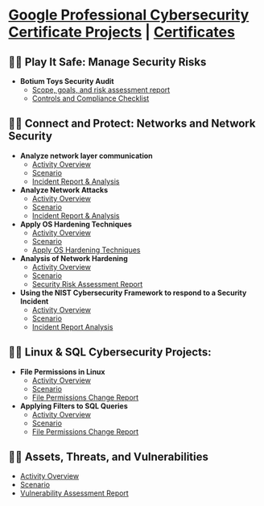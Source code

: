 <h1><br/><a href="https://github.com/alejandro-garf/GoogleCybersecurityPortfolio/blob/main/README.md">Google Professional Cybersecurity Certificate Projects</a> | <a href="https://github.com/alejandro-garf/Certificates/blob/main/README.md">Certificates</a>

<h2>👨‍💻 Play It Safe: Manage Security Risks</h2>

- <b>Botium Toys Security Audit</b>
  - [Scope, goals, and risk assessment report](https://github.com/alejandro-garf/GoogleCybersecurityPortfolio/blob/main/Play%20It%20Safe%3A%20Manage%20Security%20Risks/Botium%20Toys_%20Scope%2C%20goals%2C%20and%20risk%20assessment%20report.pdf)
  - [Controls and Compliance Checklist](https://github.com/alejandro-garf/GoogleCybersecurityPortfolio/blob/main/Play%20It%20Safe%3A%20Manage%20Security%20Risks/BotiumToysControlsandcompliance%20checklist.pdf)

<h2>👨‍💻 Connect and Protect: Networks and Network Security</h2>

- <b>Analyze network layer communication</b>
  - [Activity Overview](https://github.com/alejandro-garf/GoogleCybersecurityPortfolio/blob/main/Connect%20and%20Protect%3A%20Networks%20and%20Network%20Security/ActivityOverview2.png)
  - [Scenario](https://github.com/alejandro-garf/GoogleCybersecurityPortfolio/blob/main/Connect%20and%20Protect%3A%20Networks%20and%20Network%20Security/Scenario2.png)
  - [Incident Report & Analysis](https://github.com/alejandro-garf/GoogleCybersecurityPortfolio/blob/main/Connect%20and%20Protect%3A%20Networks%20and%20Network%20Security/Cybersecurity%20incident%20report%20network%20traffic%20analysis.pdf)
- <b>Analyze Network Attacks</b>
  - [Activity Overview](https://github.com/alejandro-garf/GoogleCybersecurityPortfolio/blob/main/Connect%20and%20Protect%3A%20Networks%20and%20Network%20Security/ActivityOverview2.png)
  - [Scenario](https://github.com/alejandro-garf/GoogleCybersecurityPortfolio/blob/main/Connect%20and%20Protect%3A%20Networks%20and%20Network%20Security/Scenario2.png)
  - [Incident Report & Analysis](https://github.com/alejandro-garf/GoogleCybersecurityPortfolio/blob/main/Connect%20and%20Protect%3A%20Networks%20and%20Network%20Security/Cybersecurity%20incident%20report%20.pdf)
- <b>Apply OS Hardening Techniques</b>
  - [Activity Overview](https://github.com/alejandro-garf/GoogleCybersecurityPortfolio/blob/main/Connect%20and%20Protect%3A%20Networks%20and%20Network%20Security/ActivityOverview3.png)
  - [Scenario](https://github.com/alejandro-garf/GoogleCybersecurityPortfolio/blob/main/Connect%20and%20Protect%3A%20Networks%20and%20Network%20Security/Scenario3.png)
  - [Apply OS Hardening Techniques](https://github.com/alejandro-garf/GoogleCybersecurityPortfolio/blob/main/Connect%20and%20Protect%3A%20Networks%20and%20Network%20Security/Security%20incident%20report_%20OS%20Hardening%20Techniques.pdf)
- <b>Analysis of Network Hardening</b>
  - [Activity Overview](https://github.com/alejandro-garf/GoogleCybersecurityPortfolio/blob/main/Connect%20and%20Protect%3A%20Networks%20and%20Network%20Security/NHOverview.png)
  - [Scenario](https://github.com/alejandro-garf/GoogleCybersecurityPortfolio/blob/main/Connect%20and%20Protect%3A%20Networks%20and%20Network%20Security/NHScenario.png)
  - [Security Risk Assessment Report](https://github.com/alejandro-garf/GoogleCybersecurityPortfolio/blob/main/Connect%20and%20Protect%3A%20Networks%20and%20Network%20Security/NetworkHardening.pdf)
- <b>Using the NIST Cybersecurity Framework to respond to a Security Incident</b>
  - [Activity Overview](https://github.com/alejandro-garf/GoogleCybersecurityPortfolio/blob/main/Connect%20and%20Protect%3A%20Networks%20and%20Network%20Security/NISTOverview.png)
  - [Scenario](https://github.com/alejandro-garf/GoogleCybersecurityPortfolio/blob/main/Connect%20and%20Protect%3A%20Networks%20and%20Network%20Security/NISTSceneario.png)
  - [Incident Report Analysis](https://github.com/alejandro-garf/GoogleCybersecurityPortfolio/blob/main/Connect%20and%20Protect%3A%20Networks%20and%20Network%20Security/NIST.pdf)
    
<h2>👨‍💻 Linux & SQL Cybersecurity Projects:</h2>

- <b>File Permissions in Linux</b>
  - [Activity Overview](https://github.com/alejandro-garf/GoogleCybersecurityPortfolio/blob/main/Tools%20of%20The%20Trade%3A%20Linux%20%26%20SQL/ActivityOverview1.png)
  - [Scenario](https://github.com/alejandro-garf/GoogleCybersecurityPortfolio/blob/main/Tools%20of%20The%20Trade%3A%20Linux%20%26%20SQL/Scenario1.png)
  - [File Permissions Change Report](https://github.com/alejandro-garf/GoogleCybersecurityPortfolio/blob/main/Tools%20of%20The%20Trade%3A%20Linux%20%26%20SQL/File%20permissions%20in%20Linux.pdf)
- <b>Applying Filters to SQL Queries</b>
  - [Activity Overview](https://github.com/alejandro-garf/GoogleCybersecurityPortfolio/blob/main/Tools%20of%20The%20Trade%3A%20Linux%20%26%20SQL/Activity%20Overview2.png)
  - [Scenario](https://github.com/alejandro-garf/GoogleCybersecurityPortfolio/blob/main/Tools%20of%20The%20Trade%3A%20Linux%20%26%20SQL/Scenario2.png)
  - [File Permissions Change Report](https://github.com/alejandro-garf/GoogleCybersecurityPortfolio/blob/main/Tools%20of%20The%20Trade%3A%20Linux%20%26%20SQL/Apply%20filters%20to%20SQL%20queries%20.pdf)
 
<h2>👨‍💻 Assets, Threats, and Vulnerabilities</h2>

  - [Activity Overview](https://github.com/alejandro-garf/GoogleCybersecurityPortfolio/blob/main/Assets%2C%20Threats%2C%20and%20Vulnerabilities/ActivityOverview1.png)
  - [Scenario](https://github.com/alejandro-garf/GoogleCybersecurityPortfolio/blob/main/Assets%2C%20Threats%2C%20and%20Vulnerabilities/Scenario1.png)
  - [Vulnerability Assessment Report](https://github.com/alejandro-garf/GoogleCybersecurityPortfolio/blob/main/Assets%2C%20Threats%2C%20and%20Vulnerabilities/Vulnerability%20assessment%20report%20exemplar.pdf)

  



